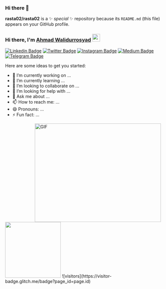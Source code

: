 ### Hi there 👋


**rasta02/rasta02** is a ✨ _special_ ✨ repository because its `README.md` (this file) appears on your GitHub profile.
### Hi there, I'm <a href="https://gkassym.netlify.app" target="_blank">Ahmad Walidurrosyad</a> <img src="https://media.giphy.com/media/hvRJCLFzcasrR4ia7z/giphy.gif" width="25px">

[![Linkedin Badge](https://img.shields.io/badge/-LinkedIn-0e76a8?style=flat-square&logo=Linkedin&logoColor=white)](https://linkedin.com/in/ahmad.walidurrosyad)
[![Twitter Badge](https://img.shields.io/badge/-Twitter-00acee?style=flat-square&logo=Twitter&logoColor=white)](https://twitter.com/rosyadrasta)
[![Instagram Badge](https://img.shields.io/badge/-Instagram-e4405f?style=flat-square&logo=Instagram&logoColor=white)](https://instagram.com/ahmad_0labs/)
[![Medium Badge](https://img.shields.io/badge/medium-%2312100E.svg?&style=for-square&logo=medium&logoColor=white)](https://rosyad.medium.com/)
[![Telegram Badge](https://img.shields.io/badge/-Telegram-0088cc?style=flat-square&logo=Telegram&logoColor=white)](https://t.me/rosyad02)

Here are some ideas to get you started:

- 🔭 I’m currently working on ...
- 🌱 I’m currently learning ...
- 👯 I’m looking to collaborate on ...
- 🤔 I’m looking for help with ...
- 💬 Ask me about ...
- 📫 How to reach me: ...
- 😄 Pronouns: ...
- ⚡ Fun fact: ...
<img align="right" alt="GIF" src="https://github.com/Gapur/Gapur/blob/master/coding.gif?raw=true" width="408" height="318" />
<img height="180em" src="https://github-readme-stats.vercel.app/api?username=Gapur&show_icons=true&hide_border=true&&count_private=true&include_all_commits=true" />
![visitors](https://visitor-badge.glitch.me/badge?page_id=page.id)

